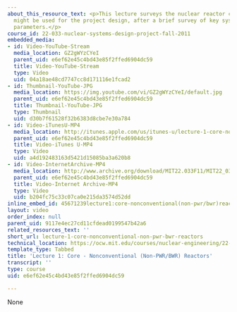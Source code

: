 ```yaml
---
about_this_resource_text: <p>This lecture surveys the nuclear reactor core types that
  might be used for the project design, after a brief survey of key system design
  parameters.</p>
course_id: 22-033-nuclear-systems-design-project-fall-2011
embedded_media:
- id: Video-YouTube-Stream
  media_location: GZ2gWYzCYeI
  parent_uid: e6ef62e45c4bd43e85f2ffed6904dc59
  title: Video-YouTube-Stream
  type: Video
  uid: 04a18ae48cd7747cc8d171116e1fcad2
- id: Thumbnail-YouTube-JPG
  media_location: https://img.youtube.com/vi/GZ2gWYzCYeI/default.jpg
  parent_uid: e6ef62e45c4bd43e85f2ffed6904dc59
  title: Thumbnail-YouTube-JPG
  type: Thumbnail
  uid: d30b7f61528f32b6383d8cbe7e30a784
- id: Video-iTunesU-MP4
  media_location: http://itunes.apple.com/us/itunes-u/lecture-1-core-nonconventional/id545683342?i=118228047
  parent_uid: e6ef62e45c4bd43e85f2ffed6904dc59
  title: Video-iTunes U-MP4
  type: Video
  uid: a4d192483163d5421d15085ba3a620b8
- id: Video-InternetArchive-MP4
  media_location: http://www.archive.org/download/MIT22.033F11/MIT22_033F11_lec01_300k.mp4
  parent_uid: e6ef62e45c4bd43e85f2ffed6904dc59
  title: Video-Internet Archive-MP4
  type: Video
  uid: b204fc75c33c07ca0e215da3574d52dd
inline_embed_id: 45671239lecture1:core-nonconventional(non-pwr/bwr)reactors32667672
layout: video
order_index: null
parent_uid: 9117e4ec27cd11cfdead0199547b42a6
related_resources_text: ''
short_url: lecture-1-core-nonconventional-non-pwr-bwr-reactors
technical_location: https://ocw.mit.edu/courses/nuclear-engineering/22-033-nuclear-systems-design-project-fall-2011/videos-class-notes/lecture-1-core-nonconventional-non-pwr-bwr-reactors
template_type: Tabbed
title: 'Lecture 1: Core - Nonconventional (Non-PWR/BWR) Reactors'
transcript: ''
type: course
uid: e6ef62e45c4bd43e85f2ffed6904dc59

---
```

None